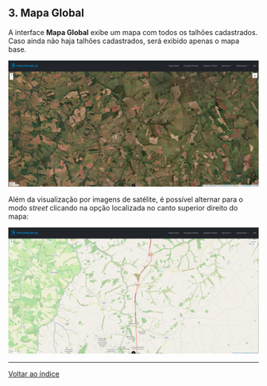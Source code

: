 ## 3. <a id="mapa-global"></a> Mapa Global

A interface **Mapa Global** exibe um mapa com todos os talhões cadastrados. Caso ainda não haja talhões cadastrados, será exibido apenas o mapa base.

![Mapa-global-satélite](../images/Manual/01%20-%20Telas%20Iniciais/Mapa%20global%20admin.jpg)

Além da visualização por imagens de satélite, é possível alternar para o modo *street* clicando na opção localizada no canto superior direito do mapa:

![Mapa-global-street](../images/Manual/01%20-%20Telas%20Iniciais/Mapa%20global%20admin%202.jpg)

---

[Voltar ao índice](./00%20-%20Manual_Indice.MD)